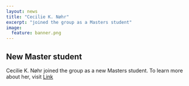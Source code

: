 ```yaml
---
layout: news
title: "Cecilie K. Nøhr"  
excerpt: "joined the group as a Masters student" 
image:
  feature: banner.png
---
```


## New Master student

Cecilie K. Nøhr joined the group as a new Masters student. To learn more about her, visit [Link](/people/cecilie_noehr)

